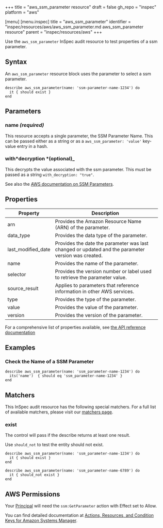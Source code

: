 +++
title = "aws_ssm_parameter resource"
draft = false
gh_repo = "inspec"
platform = "aws"

[menu]
  [menu.inspec]
    title = "aws_ssm_parameter"
    identifier = "inspec/resources/aws/aws_ssm_parameter.md aws_ssm_parameter resource"
    parent = "inspec/resources/aws"
+++

Use the `aws_ssm_parameter` InSpec audit resource to test properties of a ssm parameter.

## Syntax

An `aws_ssm_parameter` resource block uses the parameter to select a ssm parameter.

    describe aws_ssm_parameter(name: 'ssm-parameter-name-1234') do
      it { should exist }
    end

## Parameters

### name _(required)_

This resource accepts a single parameter, the SSM Parameter Name.
This can be passed either as a string or as a `aws_ssm_parameter: 'value'` key-value entry in a hash.

### with*decryption *(optional)\_

This decrypts the value associated with the ssm parameter. This must be passed as a string `with_decryption: "true"`.

See also the [AWS documentation on SSM Parameters](https://docs.aws.amazon.com/systems-manager/latest/userguide/integration-ps-secretsmanager.html).

## Properties

| Property           | Description                                                                                        |
| ------------------ | -------------------------------------------------------------------------------------------------- |
| arn                | Provides the Amazon Resource Name (ARN) of the parameter.                                          |
| data_type          | Provides the data type of the parameter.                                                           |
| last_modified_date | Provides the date the parameter was last changed or updated and the parameter version was created. |
| name               | Provides the name of the parameter.                                                                |
| selector           | Provides the version number or label used to retrieve the parameter value.                         |
| source_result      | Applies to parameters that reference information in other AWS services.                            |
| type               | Provides the type of the parameter.                                                                |
| value              | Provides the value of the parameter.                                                               |
| version            | Provides the version of the parameter.                                                             |

For a comprehensive list of properties available, see [the API reference documentation](https://docs.aws.amazon.com/systems-manager/latest/APIReference/API_Parameter.html)

## Examples

### Check the Name of a SSM Parameter

    describe aws_ssm_parameter(name: 'ssm_parameter-name-1234') do
      its('name')  { should eq 'ssm_parameter-name-1234' }
    end

## Matchers

This InSpec audit resource has the following special matchers. For a full list of available matchers, please visit our [matchers page](/inspec/matchers/).

### exist

The control will pass if the describe returns at least one result.

Use `should_not` to test the entity should not exist.

    describe aws_ssm_parameter(name: 'ssm_parameter-name-1234') do
      it { should exist }
    end

    describe aws_ssm_parameter(name: 'ssm_parameter-name-6789') do
      it { should_not exist }
    end

## AWS Permissions

Your [Principal](https://docs.aws.amazon.com/IAM/latest/UserGuide/intro-structure.html#intro-structure-principal) will need the `ssm:GetParameter` action with Effect set to Allow.

You can find detailed documentation at [Actions, Resources, and Condition Keys for Amazon Systems Manager](https://docs.aws.amazon.com/IAM/latest/UserGuide/list_awssystemsmanager.html).
